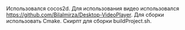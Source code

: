 Использовался cocos2d. Для использования видео использовался https://github.com/Bilalmirza/Desktop-VideoPlayer.  Для сборки использовать Cmake. Скирпт для сборки buildProject.sh.
